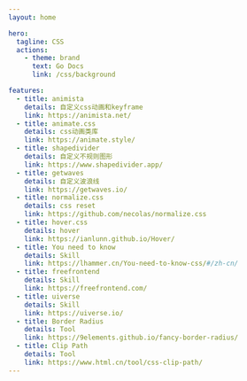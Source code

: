 ```yaml
---
layout: home

hero:
  tagline: CSS
  actions:
    - theme: brand
      text: Go Docs
      link: /css/background

features:
  - title: animista
    details: 自定义css动画和keyframe
    link: https://animista.net/
  - title: animate.css
    details: css动画类库
    link: https://animate.style/
  - title: shapedivider
    details: 自定义不规则图形
    link: https://www.shapedivider.app/
  - title: getwaves
    details: 自定义波浪线
    link: https://getwaves.io/
  - title: normalize.css
    details: css reset
    link: https://github.com/necolas/normalize.css
  - title: hover.css
    details: hover
    link: https://ianlunn.github.io/Hover/
  - title: You need to know
    details: Skill
    link: https://lhammer.cn/You-need-to-know-css/#/zh-cn/
  - title: freefrontend
    details: Skill
    link: https://freefrontend.com/
  - title: uiverse
    details: Skill
    link: https://uiverse.io/
  - title: Border Radius
    details: Tool
    link: https://9elements.github.io/fancy-border-radius/
  - title: Clip Path
    details: Tool
    link: https://www.html.cn/tool/css-clip-path/
---
```

